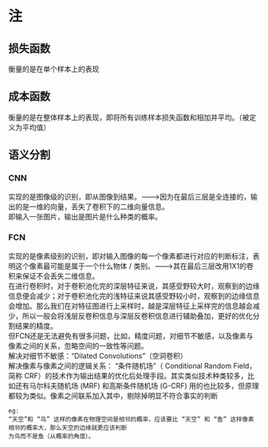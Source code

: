 # 注
## 损失函数
衡量的是在单个样本上的表现
## 成本函数
衡量的是在整体样本上的表现，即将所有训练样本损失函数和相加并平均。（被定义为平均值）
## 语义分割
### CNN
实现的是图像级的识别，即从图像到结果。--->因为在最后三层是全连接的，输出的是一维的向量，丢失了卷积下的二维向量信息。   
即输入一张图片，输出是图片是什么种类的概率。  
### FCN
实现的是像素级别的识别，即对输入图像的每一个像素都进行对应的判断标注，表明这个像素最可能是属于一个什么物体 / 类别。--->其在最后三层改用1X1的卷积来保证不会丢失二维信息。   
在进行卷积时，对于卷积池化完的深层特征来说，其感受野较大时，观察到的边缘信息便会减少；对于卷积池化完的浅特征来说其感受野较小时，观察到的边缘信息会增加。那么我们在对特征图进行上采样时，越是深层特征上采样完的信息越会减少，所以一般会将浅层反卷积信息与深层反卷积信息进行辅助叠加，更好的优化分割结果的精度。   
但FCN还是无法避免有很多问题，比如，精度问题，对细节不敏感，以及像素与像素之间的关系，忽略空间的一致性等问题。   
解决对细节不敏感：“Dilated Convolutions”（空洞卷积）   
解决像素与像素之间的逻辑关系： “条件随机场”（ Conditional Random Field，简称 CRF）的技术作为输出结果的优化后处理手段。其实类似技术种类较多，比如还有马尔科夫随机场 (MRF) 和高斯条件随机场 (G-CRF) 用的也比较多，但原理都较为类似。像素之间联系加入其中，剔除掉明显不符合事实的判断   
```
eg:
“天空”和 “鸟” 这样的像素在物理空间是相邻的概率，应该要比 “天空” 和 “鱼” 这样像素相邻的概率大，那么天空的边缘就更应该判断
为鸟而不是鱼（从概率的角度）。
```

